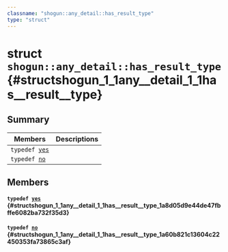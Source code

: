 ```yaml
---
classname: "shogun::any_detail::has_result_type"
type: "struct"
---
```


# struct `shogun::any_detail::has_result_type` {#structshogun_1_1any__detail_1_1has__result__type}

## Summary

 Members                        | Descriptions
--------------------------------|---------------------------------------------
`typedef `[`yes`](#structshogun_1_1any__detail_1_1has__result__type_1a8d05d9e44de47fbffe6082ba732f35d3) | 
`typedef `[`no`](#structshogun_1_1any__detail_1_1has__result__type_1a60b821c13604c22450353fa73865c3af) | 

## Members

#### `typedef `[`yes`](#structshogun_1_1any__detail_1_1has__result__type_1a8d05d9e44de47fbffe6082ba732f35d3) {#structshogun_1_1any__detail_1_1has__result__type_1a8d05d9e44de47fbffe6082ba732f35d3}

#### `typedef `[`no`](#structshogun_1_1any__detail_1_1has__result__type_1a60b821c13604c22450353fa73865c3af) {#structshogun_1_1any__detail_1_1has__result__type_1a60b821c13604c22450353fa73865c3af}

